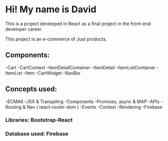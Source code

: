 # Hi! My name is David

This is a project developed in React as a final project in the front-end developer career.

This project is an e-commerce of Just products.

## Components:
-Cart
-CartContext
-ItemDetailContainer
-ItemDetail
-ItemListContainer
-ItemList
-Item
-CartWidget
-NavBar

## Concepts used:
-ECMA6
-JSX & Transpiling
-Components
-Promises, async & MAP
-APIs
-Routing & Nav ( react-router-dom )
-Events
-Context
-Rendering
-Firebase

### Libraries: Bootstrap-React

### Database used: Firebase
